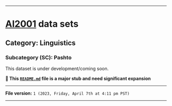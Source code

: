 
***

# [AI2001](https://github.com/seanpm2001/AI2001/) data sets

## Category: Linguistics

### Subcategory (SC): Pashto

This dataset is under development/coming soon.

**🌱️ This [`README.md`](/README.md) file is a major stub and need significant expansion**

***

**File version:** `1 (2023, Friday, April 7th at 4:11 pm PST)`

***
